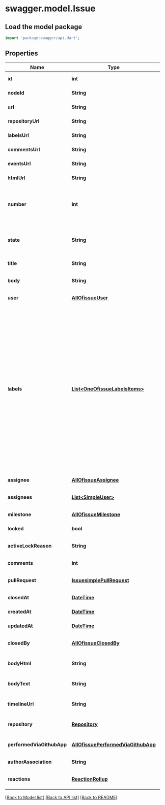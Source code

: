 # swagger.model.Issue

## Load the model package
```dart
import 'package:swagger/api.dart';
```

## Properties
Name | Type | Description | Notes
------------ | ------------- | ------------- | -------------
**id** | **int** |  | [default to null]
**nodeId** | **String** |  | [default to null]
**url** | **String** | URL for the issue | [default to null]
**repositoryUrl** | **String** |  | [default to null]
**labelsUrl** | **String** |  | [default to null]
**commentsUrl** | **String** |  | [default to null]
**eventsUrl** | **String** |  | [default to null]
**htmlUrl** | **String** |  | [default to null]
**number** | **int** | Number uniquely identifying the issue within its repository | [default to null]
**state** | **String** | State of the issue; either &#x27;open&#x27; or &#x27;closed&#x27; | [default to null]
**title** | **String** | Title of the issue | [default to null]
**body** | **String** | Contents of the issue | [optional] [default to null]
**user** | [**AllOfissueUser**](AllOfissueUser.md) |  | [default to null]
**labels** | [**List&lt;OneOfissueLabelsItems&gt;**](Object.md) | Labels to associate with this issue; pass one or more label names to replace the set of labels on this issue; send an empty array to clear all labels from the issue; note that the labels are silently dropped for users without push access to the repository | [default to []]
**assignee** | [**AllOfissueAssignee**](AllOfissueAssignee.md) |  | [default to null]
**assignees** | [**List&lt;SimpleUser&gt;**](SimpleUser.md) |  | [optional] [default to []]
**milestone** | [**AllOfissueMilestone**](AllOfissueMilestone.md) |  | [default to null]
**locked** | **bool** |  | [default to null]
**activeLockReason** | **String** |  | [optional] [default to null]
**comments** | **int** |  | [default to null]
**pullRequest** | [**IssuesimplePullRequest**](IssuesimplePullRequest.md) |  | [optional] [default to null]
**closedAt** | [**DateTime**](DateTime.md) |  | [default to null]
**createdAt** | [**DateTime**](DateTime.md) |  | [default to null]
**updatedAt** | [**DateTime**](DateTime.md) |  | [default to null]
**closedBy** | [**AllOfissueClosedBy**](AllOfissueClosedBy.md) |  | [optional] [default to null]
**bodyHtml** | **String** |  | [optional] [default to null]
**bodyText** | **String** |  | [optional] [default to null]
**timelineUrl** | **String** |  | [optional] [default to null]
**repository** | [**Repository**](Repository.md) |  | [optional] [default to null]
**performedViaGithubApp** | [**AllOfissuePerformedViaGithubApp**](AllOfissuePerformedViaGithubApp.md) |  | [optional] [default to null]
**authorAssociation** | **String** |  | [default to null]
**reactions** | [**ReactionRollup**](ReactionRollup.md) |  | [optional] [default to null]

[[Back to Model list]](../README.md#documentation-for-models) [[Back to API list]](../README.md#documentation-for-api-endpoints) [[Back to README]](../README.md)

